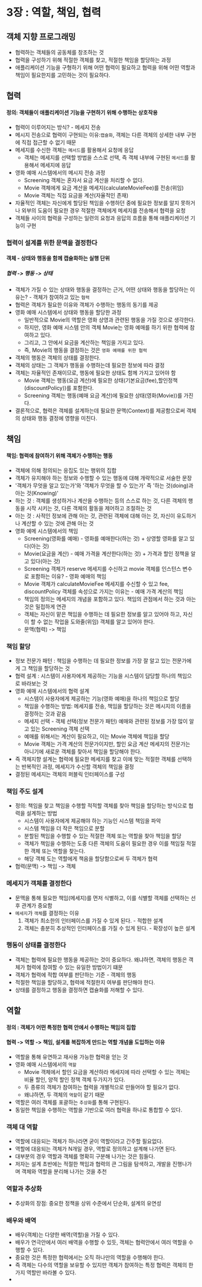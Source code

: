 # 3장 : 역할, 책임, 협력

## 객체 지향 프로그래밍 
- 협력하는 객체들의 공동체를 창조하는 것
- 협력을 구성하기 위해 적절한 객체를 찾고, 적절한 책임을 할당하는 과정
- 애플리케이션 기능을 구형하기 위해 어떤 협력이 필요하고 협력을 위해 어떤 역할과 책임이 필요한지를 고민하는 것이 필요하다.


## 협력

#### 정의: 객체들이 애플리케이션 기능을 구현하기 위해 수행하는 상호작용

- 협력이 이루어지는 방식? - 메세지 전송
- 메시지 전송으로 협력이 구현되는 이유:`캡슐화`, 객체는 다른 객체의 상세한 내부 구현에 직접 접근할 수 없기 때문
- 메세지를 수신한 객체는 `메서드`를 활용해서 요청에 응답
  - 객체는 메세지를 선택할 방법을 스스로 선택, 즉 객체 내부에 구현된 `메서드`를 활용해서 메세지에 응답
- 영화 예매 시스템에서의 메시지 전송 과정
  - Screening 객체는 혼자서 요금 계산을 처리할 수 없다.
  - Movie 객체에게 요금 계산을 메세지(calculateMovieFee)를 전송(위임)
  - Movie 객체는 직접 요금을 계산(자율적인 존재)
- 자율적인 객체는 자신에게 할당된 책임을 수행하던 중에 필요한 정보를 알지 못하거나 외부의 도움이 필요한 경우 적절한 객체에게 메세지를 전송해서 협력을 요청
- 객체들 사이의 협력을 구성하는 일련의 요청과 응답의 흐름을 통해 애플리케이션 기능이 구현

### 협력이 설계를 위한 문맥을 결정한다 

#### 객체 - 상태와 행동을 함께 캡슐화하는 실행 단위

##### 협력 -> 행동 -> 상태

- 객체가 가질 수 있는 상태와 행동을 결정하는 근거, 어떤 상태와 행동을 할당하는 이유는? - 객체가 참여하고 있는 `협력`
- 협력은 객체가 필요한 이유와 객체가 수행하는 행동의 동기를 제공
- 영화 예매 시스템에서 상태와 행동을 할당한 과정
  - 일반적으로 Movie의 역할은 영화 상영과 관련된 행동을 가질 것으로 생각한다.
  - 하지만, 영화 예매 시스템 안의 객체 Movie는 영화 예매를 하기 위한 협력에 참여하고 있다.
  - 그리고, 그 안에서 요금을 계산하는 책임을 가지고 있다.
  - 즉, Movie의 행동을 결정하는 것은 `영화 예매를 위한 협력`
- 객체의 행동은 객체의 상태를 결정한다.
- 객체의 상태는 그 객체가 행동을 수행하는데 필요한 정보에 따라 결정
- 객체는 자율적인 존재이므로, 행동에 필요한 상태도 함께 가지고 있어야 함
  - Movie 객체는 행동(요금 계산)에 필요한 상태(기본요금(fee),할인정책(discountPolicy))를 포함한다.
  - Screening 객체는 행동(예매 요금 계산)에 필요한 상태(영화(Movie))를 가진다.
- 결론적으로, 협력은 객체를 설계하는데 필요한 문맥(Context)를 제공함으로써 객체의 상태와 행동 결정에 영향을 미친다.

## 책임
  
#### 책임: 협력에 참여하기 위해 객체가 수행하는 행동

- 객체에 의해 정의되는 응집도 있는 행위의 집합
- 객체가 유지해야 하는 정보와 수행할 수 있는 행동에 대해 개략적으로 서술한 문장
- '객체가 무엇을 알고 있는가'와 '객체가 무엇을 할 수 있는가' 즉 '하는 것(doing)과 아는 것(Knowing)'
- 하는 것 : 객체를 생성하거나 계산을 수행하는 등의 스스로 하는 것, 다른 객체의 행동을 시작 시키는 것, 다른 객체의 활동을 제어하고 조절하는 것
- 아는 것 : 사적인 정보에 관해 아는 것, 관련된 객체에 대해 아는 것, 자신이 유도하거나 계산할 수 있는 것에 관해 아는 것
- 영화 예메 시스템에서의 책임
  - Screening(영화를 예매) - 영화를 예매한다(하는 것) + 상영할 영화를 알고 있다(아는 것)
  - Movie(요금을 계산) - 예매 가격을 계산한다(하는 것) + 가격과 할인 정책을 알고 있다(아는 것)
  - Screening 객체가 reserve 메세지를 수신하고 movie 객체를 인스턴스 변수로 포함하는 이유? - 영화 예매의 책임
  - Movie 객체가 calculateMovieFee 메세지를 수신할 수 있고 fee, discountPolicy 객체를 속성으로 가지는 이유는 - 예매 가격 계산의 책임
  - 책임의 정의는 메세지의 개념을 포함하고 있다. 책임의 관점에서 하는 것과 아는 것은 밀접하게 연관
  - 객체는 자신이 맡은 책임을 수행하는 데 필요한 정보를 알고 있어야 하고, 자신이 할 수 없는 작업을 도와줄(위임) 객체를 알고 있어야 한다.
  - 문맥(협력) -> 책임 

### 책임 할당

- 정보 전문가 패턴 : 책임을 수행하는 데 필요한 정보를 가장 잘 알고 있는 전문가에게 그 책임을 할당하는 것
- 협력 설계 : 시스템이 사용자에게 제공하는 기능을 시스템이 담당할 하나의 책임으로 바라보는 것
- 영화 예매 시스템에서의 협력 설계
  - 시스템이 사용자에게 제공하는 기능(영화 예매)을 하나의 책임으로 할당
  - 책임을 수행하는 방법: 메세지를 전송, 책임을 할당하는 것은 메시지의 이름을 결정하는 것과 같음
  - 메세지 선택 - 객체 선택(정보 전문가 패턴) 예매와 관련된 정보를 가장 많이 알고 있는 Screening 객체 선택
  - 예매를 위해서는 계산이 필요하고, 이는 Movie 객체에 책임을 할당
  - Movie 객체는 가격 계산의 전문가이지만, 할인 요금 계산 메세지의 전문가는 아니기에 새로운 객체를 찾아서 책임을 할당해야 한다.
- 즉 객체지향 설계는 협력에 필요한 메세지를 찾고 이에 맞는 적절한 객체를 선택하는 반복적인 과정, 메세지가 수신할 객체의 책임을 결정
- 결정된 메세지는 객체의 퍼블릭 인터페이스를 구성


### 책임 주도 설계

- 정의: 책임을 찾고 책임을 수행할 적적할 객체를 찾아 책임을 할당하는 방식으로 협력을 설계하는 방법
  - 시스템이 사용자에게 제공해야 하는 기능인 시스템 책임을 파악
  - 시스템 책임을 더 작은 책임으로 분할
  - 분할된 책임을 수행할 수 있는 적절한 객체 또는 역할을 찾아 책임을 할당
  - 객체가 책임을 수행하는 도중 다른 객체의 도움이 필요한 경우 이를 책임질 적절한 객체 또는 역할을 찾는다.
  - 해당 객체 도는 역할에게 책음을 할당함으로써 두 객체가 협력
- 협력(문맥) -> 책임 -> 객체

### 메세지가 객체를 결정한다

- 문맥을 통해 필요한 책임(메세지)를 먼저 식별하고, 이를 식별할 객체를 선택하는 선후 관계가 중요함
- `메세지`가 `객체`를 결정하는 이유
  1. 객체가 최소한의 인터페이스를 가질 수 있게 된다. - 적합한 설계
  2. 객체는 충분히 추상적인 인터페이스를 가질 수 있게 된다. - 확장성이 높은 설계

### 행동이 상태를 결정한다

- 객체는 협력에 필요한 행동을 제공하는 것이 중요하다. 왜냐하면, 객체의 행동은 객체가 협력에 참여할 수 있는 유일한 방법이기 떄문
- 객체가 협력에 적합 여부를 판단하는 기준 - 객체의 행동
- 적절한 책임을 할당하고, 협력에 적절한지 여부를 판단해야 한다.
- 상태를 결정하고 행동을 결정하면 캡슐화를 저해할 수 있다.


## 역할

#### 정의 : 객체가 어떤 특정한 협력 안에서 수행하는 책임의 집합

#### 협력 -> 역할 -> 책임, 설계를 복잡하게 만드는 역할 개념을 도입하는 이유

- 역할을 통해 유연하고 재사용 가능한 협력을 얻는 것
- 영화 예매 시스템에서의 `역할`
  - Movie 객체에서 할인 요금을 계산하라 메세지에 따라 선택할 수 있는 객체는 비율 할인, 양적 할인 정책 객체 두가지가 있다.
  - 두 종류의 객체가 참여하는 협력을 개별적으로 만들어야 할 필요가 없다.
  - 왜냐하면, 두 객체의 `역할`이 같기 때문
- 역할은 여러 객체를 포괄하는 `추상화`를 통해 구현된다.
- 동일한 책임을 수행하는 역할을 기반으로 여러 협력을 하나로 통합할 수 있다.

### 객체 대 역할

- 역할에 대응되는 객체가 하나라면 굳이 역할이라고 간주할 필요없다. 
- 역할에 대응되는 객체가 N개일 경우, 역할로 정의하고 설계해 나가면 된다.
- 대부분의 경우 역할과 객체를 명확히 구분해 나가는 것은 힘들다.
- 저자는 설계 초반에는 적절한 책임과 협력의 큰 그림을 탐색하고, 개발을 진행나가며 객체와 역할을 분리해 나가는 것을 추천

### 역할과 추상화

- 추상화의 장점: 중요한 정책을 상위 수준에서 단순화, 설계의 유연성

### 배우와 배역

- 배우(객체)는 다양한 배역(역할)을 가질 수 있다.
- 배우가 연극안에서 여러 배역을 수행할 수 있듯, 객체는 협력안에서 여러 역할을 수행할 수 있다.
- 중요한 것은 특정한 협력에서는 오직 하나만의 역할을 수행해야 한다.
- 즉 객체는 다수의 역할을 보유할 수 있지만 객체가 참여하는 특정 협력은 객체의 한가지 역할만 바라볼 수 있다.
- 